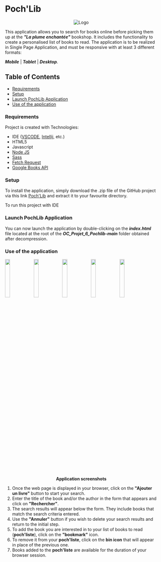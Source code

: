 # Poch'Lib
<p align="center">
 <img src="https://user.oc-static.com/upload/2019/05/17/15580845201235_logo%20copie.png" alt="Logo"/>
</p>

This application allows you to search for books online before picking them up at the ***"La plume enchantée"*** bookshop. It includes the functionality to create a personalised list of books to read. The application is to be realized in Single Page Application, and must be responsive with at least 3 different formats:  

   ***Mobile*** | ***Tablet*** | ***Desktop***.   

## Table of Contents
* [Requirements](#requirements)
* [Setup](#setup)
* [Launch PochLib Application](#launch-pochlib-application)
* [Use of the application](#use-of-the-application)

### Requirements 
Project is created with Technologies:

* IDE ([VSCODE](https://code.visualstudio.com/download), [Intellij](https://www.jetbrains.com/fr-fr/idea/), etc.)
* HTML5
* Javascript
* [Node JS](https://nodejs.org/en/)
* [Sass](https://sass-lang.com/install)
* [Fetch Request ](https://developer.mozilla.org/fr/docs/Web/API/Fetch_API/Using_Fetch)
* [Google Books API](https://developers.google.com/books/docs/v1/using)
	
### Setup
To install the application, simply download the .zip file of the GitHub project via this link [Poch'Lib](https://github.com/iClev/OC_Projet_6_PochLib/files/7145028/OC_Projet_6_PochLib-main.zip) and extract it to your favourite directory.

To run this project with IDE 
	
### Launch PochLib Application

You can now launch the application by double-clicking on the ***index.html*** file located at the root of the ***OC_Projet_6_Pochlib-main*** folder obtained after decompression.

### Use of the application

<img src="https://user-images.githubusercontent.com/17179685/132875804-4b48ab2c-eac6-4c87-9e93-17ba4dbc71ca.png" width="18%"></img> 
<img src="https://user-images.githubusercontent.com/17179685/132875820-7b42e0ef-69d1-4eea-8b6d-ac27d3fc3a05.png" width="18%"></img> <img src="https://user-images.githubusercontent.com/17179685/132875829-cf5cb363-f42a-4555-a9b5-c26c2d90cfd9.png" width="18%"></img> <img src="https://user-images.githubusercontent.com/17179685/132875839-2af79c5f-aa63-4310-9164-7cd3937777cf.png" width="18%"></img> <img src="https://user-images.githubusercontent.com/17179685/132875847-bee86a47-ab80-46b0-ab2e-76ff29fab14a.png" width="18%"></img> 

<p align="center">
  <strong> Application screenshots </strong>
</p>

 1. Once the web page is displayed in your browser, click on the **"Ajouter un livre"** button to start your search.
 2. Enter the title of the book and/or the author in the form that appears and click on **"Rechercher"**.
 3. The search results will appear below the form. They include books that match the search criteria entered. 
 4. Use the **"Annuler"** button if you wish to delete your search results and return to the initial step.
 5. To add the book you are interested in to your list of books to read (**poch'liste**), click on the **"bookmark"** icon.
 6. To remove it from your **poch'liste**, click on the **bin icon** that will appear in place of the previous one.
 7. Books added to the **poch'liste** are available for the duration of your browser session.
